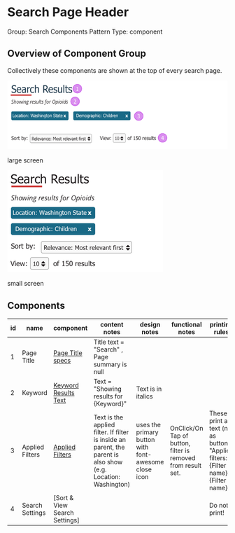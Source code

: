 # Search Page Header

Group: Search Components
Pattern Type: component

## Overview of Component Group

Collectively these components are shown at the top of every search page.

![](images/search_header.png)

large screen

![](images/search_header_small.png)

small screen

## Components


| id | name | component | content notes | design notes | functional notes | printing rules |
| ------------- | ------------- | ------------- | ------------- | ------------- | ------------- | ------------- |
| 1 | Page Title | [Page Title specs](https://mylink) | Title text = "Search" , Page summary is null |  |  |  |
| 2 | Keyword | [Keyword Results Text](https://mylink) | Text = "Showing results for {Keyword}" | Text is in italics |  |  |
| 3 | Applied Filters | [Applied Filters](https://mylink) | Text is the applied filter. If filter is inside an parent, the parent is also show (e.g. Location: Washington) | uses the primary button with font-awesome close icon | OnClick/On Tap of button, filter is removed from result set. | These print as text (not as buttons) "Applied filters: {Filter name}, {Filter name}" |
| 4 | Search Settings | [Sort & View Search Settings] |  |  |  | Do not print! |
